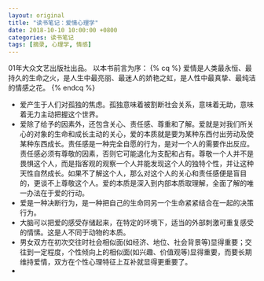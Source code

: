 ```yaml
---
layout: original
title: "读书笔记：爱情心理学"
date: 2018-10-10 10:00:00 +0800 
categories: 读书笔记
tags: [摘录, 心理学, 情感]
---
```


01年大众文艺出版社出品。
以本书前言为序：
{% cq %}
爱情是人类最永恒、最持久的生命之火，是人生中最亮丽、最迷人的娇艳之虹，是人性中最真挚、最纯洁的情感之花。
{% endcq %}

<!-- more -->

* 爱产生于人们对孤独的焦虑。孤独意味着被割断社会关系，意味着无助，意味着无力主动把握这个世界。
* 爱除了给予的因素外，还包含关心、责任感、尊重和了解。爱就是对我们所关心的对象的生命和成长主动的关心，爱的本质就是要为某种东西付出劳动及使某种东西成长。责任感是一种完全自愿的行为，是对一个人的需要作出反应。责任感必须有尊敬的因素，否则它可能退化为支配和占有。尊敬一个人并不是畏惧这个人，而是指客观的观察一个人并能发现这个人的独特个性，并让这种天性自然成长。如果不了解这个人，那么对这个人的关心和责任感便是盲目的，更谈不上尊敬这个人。爱的本质是深入到内部本质取理解，全面了解的唯一办法在于爱的行动。
* 爱是一种决断行为，是一种把自己的生命同另一个生命紧紧结合在一起的决策行为。
* 大脑可以把爱的感受存储起来，在特定的环境下，适当的外部刺激可重复感受的情愫。这是人不同于动物的本质。
* 男女双方在初次交往时社会相似面(如经济、地位、社会背景等)显得重要；交往到一定程度，个性倾向上的相似面(如兴趣、价值观等)显得重要，而要长期维持爱情，双方在个性心理特征上互补就显得更重要了。
* 